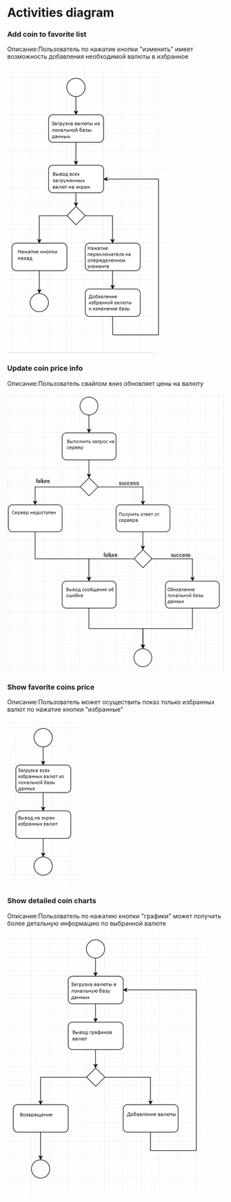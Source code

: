 # Activities diagram

### Add coin to favorite list
Описание:Пользователь по нажатие кнопки "изменить" имеет возможность добавления необходимой валюты в избранное

![](https://github.com/AndreiGlinka830501/TRTPO2/blob/main/activity/FavoriteActivity.PNG) 
### Update coin price info
Описание:Пользователь свайпом вниз обновляет цены на валюту

![](https://github.com/AndreiGlinka830501/TRTPO2/blob/main/activity/UpdateActivity.PNG)
### Show favorite coins price
Описание:Пользователь может осуществить показ только избранных валют по нажатие кнопки "избранные"

![](https://github.com/AndreiGlinka830501/TRTPO2/blob/main/activity/MainListActivity.PNG)
### Show detailed coin charts
Описание:Пользователь по нажатию кнопки "графики" может получить более детальную информацию по выбранной валюте

![](https://github.com/AndreiGlinka830501/TRTPO2/blob/main/activity/ChartActivity.PNG)
